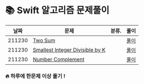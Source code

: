 
# 📚 Swift 알고리즘 문제풀이

| 날짜  | 문제                                               | 분류.                                          | 풀이                                             |
| ------ | ---------------------------------------------- | ---------------------------------------------- | ---------------------------------------------- |
| 211230 | [Two Sum](https://github.com/hekang42/Algorithm/blob/master/leetcode/1.%20Two%20Sum) | | [풀이](https://github.com/hekang42/Algorithm/blob/master/leetcode/1.%20Two%20Sum) |
| 211230 | [Smallest Integer Divisible by K](https://github.com/hekang42/Algorithm/blob/master/leetcode/1015.%20Smallest%20Integer%20Divisible%20by%20K) |  | [풀이](https://github.com/hekang42/Algorithm/blob/master/leetcode/1015.%20Smallest%20Integer%20Divisible%20by%20K) |
| 211230 | [Number Complement](https://leetcode.com/problems/number-complement/) |                                               | [풀이](https://github.com/hekang42/Algorithm/blob/master/leetcode/476.%20Number%20Complement.md)

### 🔥 하루에 한문제 이상 풀기 !
